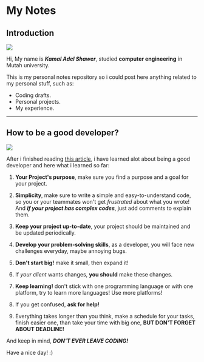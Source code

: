 # My Notes

## Introduction 

![](https://avatars.githubusercontent.com/u/104033672?v=4)

Hi, My name is ***Kamal Adel Shawer***, studied **computer engineering** in Mutah university.

This is my personal notes repository so i could post here anything related to my personal stuff, such as:

- Coding drafts.
- Personal projects.
- My experience.

---

## How to be a good developer?

![](https://www.michaelpage.com.ph/sites/michaelpage.com.ph/files/2022-06/Software%20Developer.jpg)

After i finished reading [this article](https://www.freecodecamp.org/news/learn-the-fundamentals-of-a-good-developer-mindset-in-15-minutes-81321ab8a682/), i have learned alot about being a good developer and here what i learned so far:

1. **Your Project's purpose**, make sure you find a purpose and a goal for your project. 

2. **Simplicity**, make sure to write a simple and easy-to-understand code, so you or your teammates won't get *frustrated* about what you wrote! And ***if your project has complex codes***, just add comments to explain them.

1. **Keep your project up-to-date**, your project should be maintained and be updated periodically.

1. **Develop your problem-solving skills**, as a developer, you will face new challenges everyday, maybe annoying bugs.

5. **Don't start big!** make it small, then expand it!

6. If *your client* wants changes, **you should** make these changes.

1.  **Keep learning!** don't stick with one programming language or with one platform, try to learn more languages! Use more platforms!

1. If you get confused, **ask for help!**

2. Everything takes longer than you think, make a schedule for your tasks, finish easier one, than take your time with big one, **BUT DON'T FORGET ABOUT DEADLINE!**

And keep in mind, ***DON'T EVER LEAVE CODING!***

Have a nice day! :)